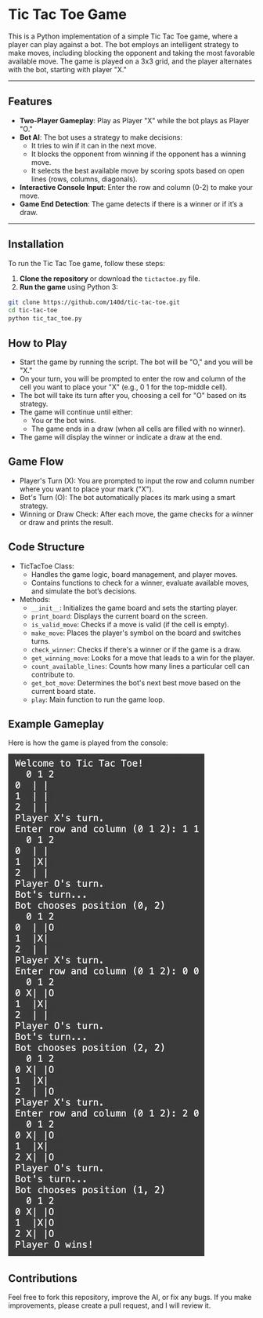 # Tic Tac Toe Game

This is a Python implementation of a simple Tic Tac Toe game, where a player can play against a bot. The bot employs an intelligent strategy to make moves, including blocking the opponent and taking the most favorable available move. The game is played on a 3x3 grid, and the player alternates with the bot, starting with player "X."

---

## Features

- **Two-Player Gameplay**: Play as Player "X" while the bot plays as Player "O."
- **Bot AI**: The bot uses a strategy to make decisions:
  - It tries to win if it can in the next move.
  - It blocks the opponent from winning if the opponent has a winning move.
  - It selects the best available move by scoring spots based on open lines (rows, columns, diagonals).
- **Interactive Console Input**: Enter the row and column (0-2) to make your move.
- **Game End Detection**: The game detects if there is a winner or if it’s a draw.

---

## Installation

To run the Tic Tac Toe game, follow these steps:

1. **Clone the repository** or download the `tictactoe.py` file.
2. **Run the game** using Python 3:

```bash
git clone https://github.com/140d/tic-tac-toe.git
cd tic-tac-toe
python tic_tac_toe.py
```

## How to Play
- Start the game by running the script. The bot will be "O," and you will be "X."
- On your turn, you will be prompted to enter the row and column of the cell you want to place your "X" (e.g., 0 1 for the top-middle cell).
- The bot will take its turn after you, choosing a cell for "O" based on its strategy.
- The game will continue until either:
  - You or the bot wins.
  - The game ends in a draw (when all cells are filled with no winner).
- The game will display the winner or indicate a draw at the end.

## Game Flow
- Player's Turn (X): You are prompted to input the row and column number where you want to place your mark ("X").
- Bot's Turn (O): The bot automatically places its mark using a smart strategy.
- Winning or Draw Check: After each move, the game checks for a winner or draw and prints the result.

## Code Structure
- TicTacToe Class:
  - Handles the game logic, board management, and player moves.
  - Contains functions to check for a winner, evaluate available moves, and simulate the bot’s decisions.
- Methods:
  - `__init__`: Initializes the game board and sets the starting player.
  - `print_board`: Displays the current board on the screen.
  - `is_valid_move`: Checks if a move is valid (if the cell is empty).
  - `make_move`: Places the player's symbol on the board and switches turns.
  - `check_winner`: Checks if there's a winner or if the game is a draw.
  - `get_winning_move`: Looks for a move that leads to a win for the player.
  - `count_available_lines`: Counts how many lines a particular cell can contribute to.
  - `get_bot_move`: Determines the bot's next best move based on the current board state.
  - `play`: Main function to run the game loop.
 

## Example Gameplay
Here is how the game is played from the console:

![Tic Tac Toe Image](images/tictactoe.png)

## Contributions
Feel free to fork this repository, improve the AI, or fix any bugs. If you make improvements, please create a pull request, and I will review it.
